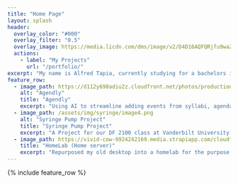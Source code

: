 ```yaml
---
title: "Home Page"
layout: splash
header:
  overlay_color: "#000"
  overlay_filter: "0.5"
  overlay_image: https://media.licdn.com/dms/image/v2/D4D16AQFQRjfu9waZ3g/profile-displaybackgroundimage-shrink_350_1400/profile-displaybackgroundimage-shrink_350_1400/0/1710531453029?e=1741824000&v=beta&t=SwEzgnNzO2jnmNrA6RNekelfvNNFoJ_ABpC47PsLD9w
  actions:
    - label: "My Projects"
      url: "/portfolio/"
excerpt: "My name is Alfred Tapia, currently studying for a bachelors in Computer Science at Vanderbilt University."
feature_row:
  - image_path: https://d112y698adiu2z.cloudfront.net/photos/production/software_photos/003/053/202/datas/medium.jpg
    alt: "Agendly"
    title: "Agendly"
    excerpt: "Using AI to streamline adding events from syllabi, agendas, and schedules to your calendar."
  - image_path: /assets/img/syringe/image4.png
    alt: "Syringe Pump Project"
    title: "Syringe Pump Project"
    excerpt: "A Project for our DF 2100 class at Vanderbilt University that precisely controls the dispense of liquids for medical uses"
  - image_path: https://vivid-cow-9924242169.media.strapiapp.com/cloudflare_bb657624dc.webp
    title: "HomeLab (Home server)"
    excerpt: "Repurposed my old desktop into a homelab for the purpose of hosting my different services"
---
```


{% include feature_row %}

